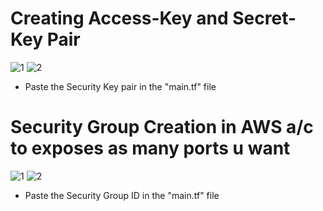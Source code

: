 # Creating Access-Key and Secret-Key Pair
![1](https://github.com/prabhatraghav/terraform/assets/156128444/8e6cd1b4-333e-4829-b924-4c15d3a46d0d)
![2](https://github.com/prabhatraghav/terraform/assets/156128444/bb03c010-2135-4b2a-9c29-e550a903eed4)
* Paste the Security Key pair in the "main.tf" file

# Security Group Creation in AWS a/c to exposes as many ports u want
![1](https://github.com/prabhatraghav/terraform/assets/156128444/c96b131c-5cec-4ae1-831c-9acc4a727b36)
![2](https://github.com/prabhatraghav/terraform/assets/156128444/5d0a9947-4550-4b7b-b53b-307aa67f8748)
* Paste the Security Group ID in the "main.tf" file
